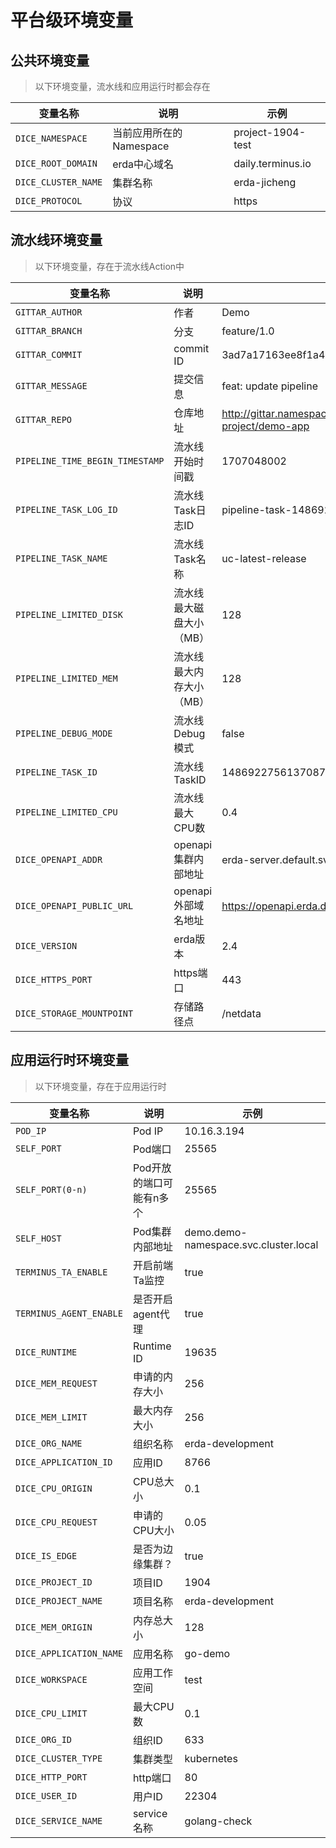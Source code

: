 # 平台级环境变量

## 公共环境变量

> 以下环境变量，流水线和应用运行时都会存在

| 变量名称                | 说明               | 示例                |
|---------------------|------------------|-------------------|
| `DICE_NAMESPACE`    | 当前应用所在的Namespace | project-1904-test |
| `DICE_ROOT_DOMAIN`  | erda中心域名         | daily.terminus.io |
| `DICE_CLUSTER_NAME` | 集群名称             | erda-jicheng      |
| `DICE_PROTOCOL`     | 协议               | https             |

## 流水线环境变量

> 以下环境变量，存在于流水线Action中

| 变量名称                            | 说明            | 示例                                                              |
|---------------------------------|---------------|-----------------------------------------------------------------|
| `GITTAR_AUTHOR`                 | 作者            | Demo                                                            |
| `GITTAR_BRANCH`                 | 分支            | feature/1.0                                                     |
| `GITTAR_COMMIT`                 | commit ID     | 3ad7a17163ee8f1a431389bea75a2738e710a4f0                        |
| `GITTAR_MESSAGE`                | 提交信息          | feat: update pipeline                                           |
| `GITTAR_REPO`                   | 仓库地址          | http://gittar.namespace.svc.cluster.local/demo-project/demo-app |
| `PIPELINE_TIME_BEGIN_TIMESTAMP` | 流水线开始时间戳      | 1707048002                                                      |
| `PIPELINE_TASK_LOG_ID`          | 流水线Task日志ID   | pipeline-task-1486922756137087                                  |
| `PIPELINE_TASK_NAME`            | 流水线Task名称     | uc-latest-release                                               |
| `PIPELINE_LIMITED_DISK`         | 流水线最大磁盘大小（MB） | 128                                                             |
| `PIPELINE_LIMITED_MEM`          | 流水线最大内存大小（MB） | 128                                                             |
| `PIPELINE_DEBUG_MODE`           | 流水线Debug模式    | false                                                           |
| `PIPELINE_TASK_ID`              | 流水线TaskID     | 1486922756137087                                                |
| `PIPELINE_LIMITED_CPU`          | 流水线最大CPU数     | 0.4                                                             |
| `DICE_OPENAPI_ADDR`             | openapi集群内部地址 | erda-server.default.svc.cluster.local:9529                      |
| `DICE_OPENAPI_PUBLIC_URL`       | openapi外部域名地址 | https://openapi.erda.daily.terminus.io/                         |
| `DICE_VERSION`                  | erda版本        | 2.4                                                             |
| `DICE_HTTPS_PORT`               | https端口       | 443                                                             |
| `DICE_STORAGE_MOUNTPOINT`       | 存储路径点         | /netdata                                                        |

## 应用运行时环境变量

> 以下环境变量，存在于应用运行时

| 变量名称                    | 说明             | 示例                                    |
|-------------------------|----------------|---------------------------------------|
| `POD_IP`                | Pod IP         | 10.16.3.194                           |
| `SELF_PORT`             | Pod端口          | 25565                                 |
| `SELF_PORT(0-n)`        | Pod开放的端口可能有n多个 | 25565                                 |
| `SELF_HOST`             | Pod集群内部地址      | demo.demo-namespace.svc.cluster.local |
| `TERMINUS_TA_ENABLE`    | 开启前端Ta监控       | true                                  |
| `TERMINUS_AGENT_ENABLE` | 是否开启agent代理    | true                                  |
| `DICE_RUNTIME`          | Runtime ID     | 19635                                 |
| `DICE_MEM_REQUEST`      | 申请的内存大小        | 256                                   |
| `DICE_MEM_LIMIT`        | 最大内存大小         | 256                                   |
| `DICE_ORG_NAME`         | 组织名称           | erda-development                      |
| `DICE_APPLICATION_ID`   | 应用ID           | 8766                                  |
| `DICE_CPU_ORIGIN`       | CPU总大小         | 0.1                                   |
| `DICE_CPU_REQUEST`      | 申请的CPU大小       | 0.05                                  |
| `DICE_IS_EDGE`          | 是否为边缘集群？       | true                                  |
| `DICE_PROJECT_ID`       | 项目ID           | 1904                                  |
| `DICE_PROJECT_NAME`     | 项目名称           | erda-development                      |
| `DICE_MEM_ORIGIN`       | 内存总大小          | 128                                   |
| `DICE_APPLICATION_NAME` | 应用名称           | go-demo                               |
| `DICE_WORKSPACE`        | 应用工作空间         | test                                  |
| `DICE_CPU_LIMIT`        | 最大CPU数         | 0.1                                   |
| `DICE_ORG_ID`           | 组织ID           | 633                                   |
| `DICE_CLUSTER_TYPE`     | 集群类型           | kubernetes                            |
| `DICE_HTTP_PORT`        | http端口         | 80                                    |
| `DICE_USER_ID`          | 用户ID           | 22304                                 |
| `DICE_SERVICE_NAME`     | service名称      | golang-check                          |